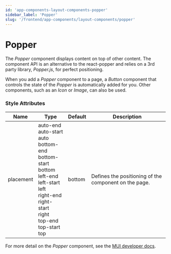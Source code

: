 ```yaml
---
id: 'app-components-layout-components-popper'
sidebar_label: 'Popper'
slug: '/frontend/app-components/layout-components/popper'
---
```


# Popper
The *Popper* component displays content on top of other content. The component API is an alternative to the react-popper and relies on a 3rd party library, *Popper.js*, for perfect positioning.

When you add a *Popper* component to a page, a *Button* component that controls the state of the *Popper* is automatically added for you. Other components, such as an *Icon* or *Image*, can also be used.

### Style Attributes
<table>
<thead>
<tr><th>Name</th><th>Type</th><th>Default</th><th>Description</th></tr>
</thead>
<tbody>
<tr><td>placement</td><td>auto-end<br/>auto-start<br/>auto<br/>bottom-end<br/>bottom-start<br/>bottom<br/>left-end<br/>left-start<br/>left<br/>right-end<br/>right-start<br/>right<br/>top-end<br/>top-start<br/>top</td><td>bottom</td><td>Defines the positioning of the component on the page.</td></tr>
</tbody>
</table>

For more detail on the *Popper* component, see the [MUI developer docs](https://mui.com/material-ui/api/popper/).
